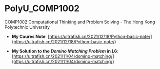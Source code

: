 # PolyU_COMP1002
COMP1002 Computational Thinking and Problem Solving - The Hong Kong Polytechnic University

- **My Coures Note**: [https://ultrafish.cn/2021/12/18/Python-basic-note/](https://ultrafish.cn/2021/12/18/Python-basic-note/)

- **My Solution to the _Domino Matching Problem_ in L6**: [https://ultrafish.cn/2021/11/04/domino-matching/](https://ultrafish.cn/2021/11/04/domino-matching/)
